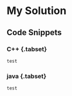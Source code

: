 # My Solution

## Code Snippets

### C++ {.tabset}
```cpp
test
```
### java {.tabset}
```java
test
```
